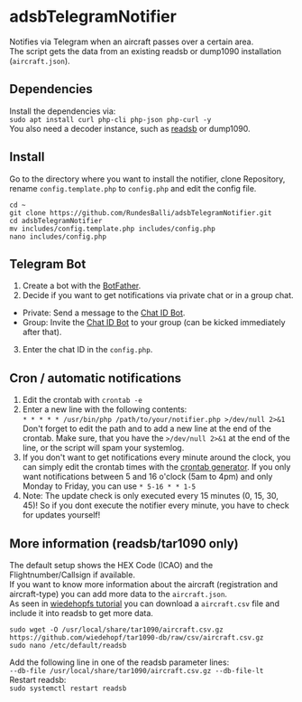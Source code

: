 # adsbTelegramNotifier
Notifies via Telegram when an aircraft passes over a certain area.  
The script gets the data from an existing readsb or dump1090 installation (`aircraft.json`).

## Dependencies
Install the dependencies via:  
`sudo apt install curl php-cli php-json php-curl -y`  
You also need a decoder instance, such as [readsb](https://github.com/wiedehopf/adsb-wiki/wiki/Raspbian-Lite%3A-ADS-B-receiver) or dump1090.

## Install
Go to the directory where you want to install the notifier, clone Repository, rename `config.template.php` to `config.php` and edit the config file.
```shell
cd ~
git clone https://github.com/RundesBalli/adsbTelegramNotifier.git
cd adsbTelegramNotifier
mv includes/config.template.php includes/config.php
nano includes/config.php
```

## Telegram Bot
1. Create a bot with the [BotFather](https://t.me/BotFather).
2. Decide if you want to get notifications via private chat or in a group chat.
  * Private: Send a message to the [Chat ID Bot](https://t.me/rb_chatId_bot).
  * Group: Invite the [Chat ID Bot](https://t.me/rb_chatId_bot) to your group (can be kicked immediately after that).
3. Enter the chat ID in the `config.php`.

## Cron / automatic notifications
1. Edit the crontab with `crontab -e`
2. Enter a new line with the following contents:  
`* * * * * /usr/bin/php /path/to/your/notifier.php >/dev/null 2>&1`  
Don't forget to edit the path and to add a new line at the end of the crontab. Make sure, that you have the `>/dev/null 2>&1` at the end of the line, or the script will spam your systemlog.
3. If you don't want to get notifications every minute around the clock, you can simply edit the crontab times with the [crontab generator](https://crontab-generator.org/). If you only want notifications between 5 and 16 o'clock (5am to 4pm) and only Monday to Friday, you can use `* 5-16 * * 1-5`
4. Note: The update check is only executed every 15 minutes (0, 15, 30, 45)! So if you dont execute the notifier every minute, you have to check for updates yourself!

## More information (readsb/tar1090 only)
The default setup shows the HEX Code (ICAO) and the Flightnumber/Callsign if available.  
If you want to know more information about the aircraft (registration and aircraft-type) you can add more data to the `aircraft.json`.  
As seen in [wiedehopfs tutorial](https://github.com/wiedehopf/tar1090#0800-destroy-sd-card) you can download a `aircraft.csv` file and include it into readsb to get more data.  
```shell
sudo wget -O /usr/local/share/tar1090/aircraft.csv.gz https://github.com/wiedehopf/tar1090-db/raw/csv/aircraft.csv.gz
sudo nano /etc/default/readsb
```
Add the following line in one of the readsb parameter lines:  
`--db-file /usr/local/share/tar1090/aircraft.csv.gz --db-file-lt`  
Restart readsb:  
`sudo systemctl restart readsb`
